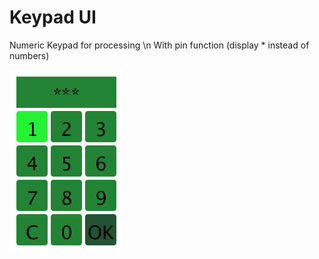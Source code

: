 # Keypad UI
Numeric Keypad for processing \n
With pin function (display * instead of numbers) 


![Keypad](keypad.png?raw=true "Keypad")
